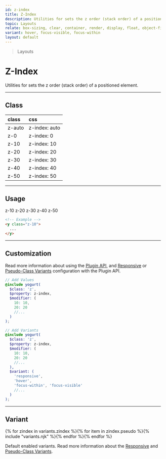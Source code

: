 ```yaml
---
id: z-index
title: Z-Index
description: Utilities for sets the z order (stack order) of a positioned element.
topic: Layouts
relate: box-sizing, clear, container, render, display, float, object-fit, object-position, overflow, position, top/bottom/left/right, visibility
variant: hover, focus-visible, focus-within
layout: default
---
```


> Layouts

# Z-Index

Utilities for sets the z order (stack order) of a positioned element.

---

## Class

| <span class="px-3 py-1 text-white (dark)text-charcoal-100 bg-charcoal-100 (dark)bg-gray-600 rounded-full">class</span> | <span class="px-3 py-1 text-white (dark)text-charcoal-100 bg-charcoal-100 (dark)bg-gray-600 rounded-full">css</span> |
|:--|:--|
| z-auto | z-index: auto |
| z-0 | z-index: 0 |
| z-10 | z-index: 10 |
| z-20 | z-index: 20 |
| z-30 | z-index: 30 |
| z-40 | z-index: 40 |
| z-50 | z-index: 50 |

---

## Usage

<y class="my-2 mx-auto max-w-sm">
  <y class="z-10 h-32 bg-gray-300 px-2 py-1">
    z-10
  </y>
  <y class="-mt-24 ml-8 z-20 h-32 bg-gray-400 px-2 py-1">
    z-20
  </y>
  <y class="-mt-24 ml-16 z-30 h-32 text-white bg-gray-500 px-2 py-1">
    z-30
  </y>
  <y class="-mt-24 ml-24 z-40 h-32 text-white bg-gray-600 px-2 py-1">
    z-40
  </y>
  <y class="-mt-24 ml-32 z-50 h-32 text-white bg-gray-700 px-2 py-1">
    z-50
  </y>
</y>

```html
<!-- Example -->
<y class="z-10">
  ...
</y>
```

---

## Customization

Read more information about using the [Plugin API](/plugin-api/), and  [Responsive](/responsive) or [Pseudo-Class Variants](/pseudo-class-variants/) configuration with the Plugin API.

```scss
// Add Values
@include yogurt(
  $class: 'z',
  $property: z-index,
  $modifier: (
    10: 10,
    20: 20
    //...
  )
);

// Add Variants
@include yogurt(
  $class: 'z',
  $property: z-index,
  $modifier: (
    10: 10,
    20: 20
    //...
  ),
  $variant: (
    'responsive',
    'hover',
    'focus-within', 'focus-visible'
    //...
  )
);
```

---

## Variant

<y class="flex flex-gap-2 flex-wrap justify-start items-center">{% for zindex in variants.zindex %}{% for item in zindex.pseudo %}{% include "variants.njk" %}{% endfor %}{% endfor %}</y>

Default enabled variants. Read more information about the [Responsive](/responsive) and [Pseudo-Class Variants](/pseudo-class-variants/).